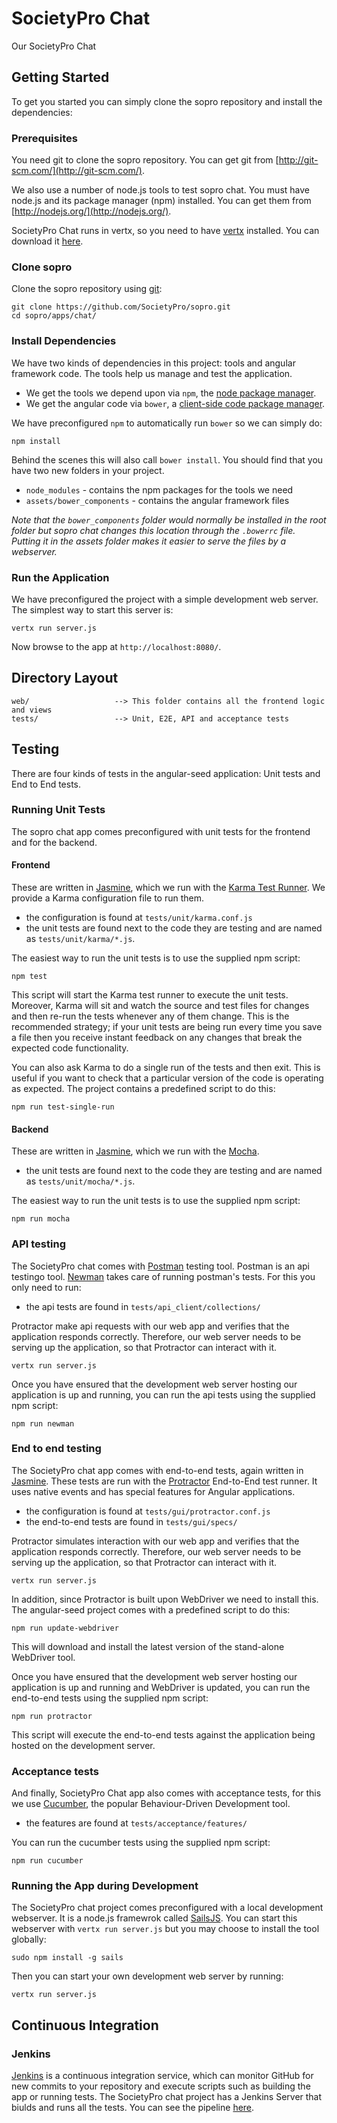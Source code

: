 # SocietyPro Chat

Our SocietyPro Chat


## Getting Started

To get you started you can simply clone the sopro repository and install the dependencies:

### Prerequisites

You need git to clone the sopro repository. You can get git from
[http://git-scm.com/](http://git-scm.com/).

We also use a number of node.js tools to test sopro chat. You must have node.js and
its package manager (npm) installed.  You can get them from [http://nodejs.org/](http://nodejs.org/).

SocietyPro Chat runs in vertx, so you need to have [vertx](http://vertx.io/) installed. You can download it [here](http://vertx.io/downloads.html). 

### Clone sopro

Clone the sopro repository using [git][git]:

```
git clone https://github.com/SocietyPro/sopro.git
cd sopro/apps/chat/
```

### Install Dependencies

We have two kinds of dependencies in this project: tools and angular framework code.  The tools help
us manage and test the application.

* We get the tools we depend upon via `npm`, the [node package manager][npm].
* We get the angular code via `bower`, a [client-side code package manager][bower].

We have preconfigured `npm` to automatically run `bower` so we can simply do:

```
npm install
```

Behind the scenes this will also call `bower install`.  You should find that you have two new
folders in your project.

* `node_modules` - contains the npm packages for the tools we need
* `assets/bower_components` - contains the angular framework files

*Note that the `bower_components` folder would normally be installed in the root folder but
sopro chat changes this location through the `.bowerrc` file.  Putting it in the assets folder makes
it easier to serve the files by a webserver.*

### Run the Application

We have preconfigured the project with a simple development web server.  The simplest way to start
this server is:

```
vertx run server.js
```

Now browse to the app at `http://localhost:8080/`.



## Directory Layout

```
web/                   --> This folder contains all the frontend logic and views
tests/                 --> Unit, E2E, API and acceptance tests
```

## Testing

There are four kinds of tests in the angular-seed application: Unit tests and End to End tests.

### Running Unit Tests

The sopro chat app comes preconfigured with unit tests for the frontend and for the backend.

#### Frontend

These are written in [Jasmine][jasmine], which we run with the [Karma Test Runner][karma]. We provide a Karma
configuration file to run them.

* the configuration is found at `tests/unit/karma.conf.js`
* the unit tests are found next to the code they are testing and are named as `tests/unit/karma/*.js`.

The easiest way to run the unit tests is to use the supplied npm script:

```
npm test
```

This script will start the Karma test runner to execute the unit tests. Moreover, Karma will sit and
watch the source and test files for changes and then re-run the tests whenever any of them change.
This is the recommended strategy; if your unit tests are being run every time you save a file then
you receive instant feedback on any changes that break the expected code functionality.

You can also ask Karma to do a single run of the tests and then exit.  This is useful if you want to
check that a particular version of the code is operating as expected.  The project contains a
predefined script to do this:

```
npm run test-single-run
```

#### Backend

These are written in [Jasmine][jasmine], which we run with the [Mocha][mocha]. 

* the unit tests are found next to the code they are testing and are named as `tests/unit/mocha/*.js`.

The easiest way to run the unit tests is to use the supplied npm script:

```
npm run mocha
```

### API testing

The SocietyPro chat comes with [Postman][postman] testing tool. Postman is an api testingo tool. [Newman][newman] takes care of running postman's tests. For this you only need to run:

* the api tests are found in `tests/api_client/collections/`

Protractor make api requests with our web app and verifies that the application responds
correctly. Therefore, our web server needs to be serving up the application, so that Protractor
can interact with it.

```
vertx run server.js
```

Once you have ensured that the development web server hosting our application is up and running, you can run the api tests using the supplied npm script:

```
npm run newman
```


### End to end testing

The SocietyPro chat app comes with end-to-end tests, again written in [Jasmine][jasmine]. These tests
are run with the [Protractor][protractor] End-to-End test runner.  It uses native events and has
special features for Angular applications.

* the configuration is found at `tests/gui/protractor.conf.js`
* the end-to-end tests are found in `tests/gui/specs/`

Protractor simulates interaction with our web app and verifies that the application responds
correctly. Therefore, our web server needs to be serving up the application, so that Protractor
can interact with it.

```
vertx run server.js
```

In addition, since Protractor is built upon WebDriver we need to install this.  The angular-seed
project comes with a predefined script to do this:

```
npm run update-webdriver
```

This will download and install the latest version of the stand-alone WebDriver tool.

Once you have ensured that the development web server hosting our application is up and running
and WebDriver is updated, you can run the end-to-end tests using the supplied npm script:

```
npm run protractor
```

This script will execute the end-to-end tests against the application being hosted on the
development server.

### Acceptance tests

And finally, SocietyPro Chat app also comes with acceptance tests, for this we use [Cucumber][cucumber], the popular Behaviour-Driven Development tool.

* the features are found at `tests/acceptance/features/`

You can run the cucumber tests using the supplied npm script:

```
npm run cucumber
```

### Running the App during Development

The SocietyPro chat project comes preconfigured with a local development webserver.  It is a node.js
framewrok called [SailsJS][sailsjs].  You can start this webserver with `vertx run server.js` but you may choose to
install the tool globally:

```
sudo npm install -g sails
```

Then you can start your own development web server by
running:

```
vertx run server.js
```

## Continuous Integration

### Jenkins

[Jenkins][jenkins] is a continuous integration service, which can monitor GitHub for new commits
to your repository and execute scripts such as building the app or running tests. The SocietyPro
chat project has a Jenkins Server that biulds and runs all the tests. You can see the pipeline [here](http://ci.societypro.org:8080/view/huevon_tests/).

[git]: http://git-scm.com/
[bower]: http://bower.io
[npm]: https://www.npmjs.org/
[node]: http://nodejs.org
[protractor]: https://github.com/angular/protractor
[jasmine]: http://jasmine.github.io
[karma]: http://karma-runner.github.io
[jenkins]: https://travis-ci.org/
[sailsjs]: http://sailsjs.org/#/
[cucumber]: https://cukes.info/
[mocha]: http://mochajs.org/
[postman]: http://www.getpostman.com/
[newman]: https://github.com/a85/Newman